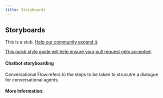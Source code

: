 ```yaml
---
title: Storyboards
---
```

## Storyboards

This is a stub. <a href='https://github.com/freecodecamp/guides/tree/master/src/pages/product-design/storyboards/index.md' target='_blank' rel='nofollow'>Help our community expand it</a>.

<a href='https://github.com/freecodecamp/guides/blob/master/README.md' target='_blank' rel='nofollow'>This quick style guide will help ensure your pull request gets accepted</a>.

<!-- The article goes here, in GitHub-flavored Markdown. Feel free to add YouTube videos, images, and CodePen/JSBin embeds  -->
#### Chatbot storyboarding
Conversational Flow:refers to the steps to be taken to strucutre a dialogue for conversational agents.

#### More Information:
<!-- Please add any articles you think might be helpful to read before writing the article -->


